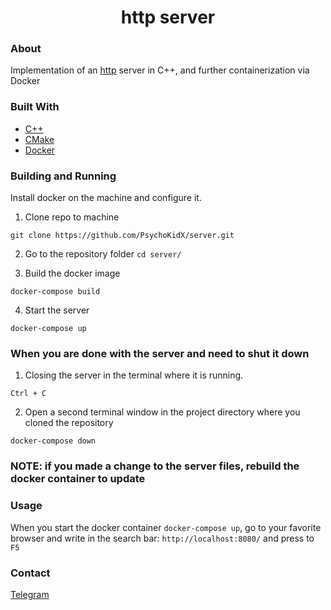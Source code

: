 <center>

# http server

</center>

### About 

Implementation of an [http](https://en.wikipedia.org/wiki/HTTP) server in C++, and further containerization via Docker

### Built With

+ [C++](https://cbrnsolafact.com/)
+ [CMake](https://cmake.org/) 
+ [Docker](https://www.docker.com/)

### Building and Running

Install docker on the machine and configure it.

1. Clone repo to machine

```
git clone https://github.com/PsychoKidX/server.git
```

2. Go to the repository folder ```cd server/```

3. Build the docker image

```
docker-compose build
```

4. Start the server

```
docker-compose up
```

### When you are done with the server and need to shut it down

1. Closing the server in the terminal where it is running.
```
Ctrl + C
```

2. Open a second terminal window in the project directory where you cloned the repository

```
docker-compose down
```

### NOTE: if you made a change to the server files, rebuild the docker container to update

### Usage

When you start the docker container ```docker-compose up```, go to your favorite browser and write in the search bar: ```http://localhost:8080/``` and press to ```F5```

### Contact

[Telegram](https://t.me/woshetitelniy)